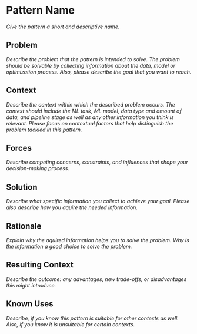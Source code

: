 # Pattern Name
*Give the pattern a short and descriptive name.*



## Problem
*Describe the problem that the pattern is intended to solve. The problem should be solvable by collecting information about the data, model or optimization process. Also, please describe the goal that you want to reach.*



## Context
*Describe the context within which the described problem occurs. The context should include the ML task, ML model, data type and amount of data, and pipeline stage as well as any other information you think is relevant. Please focus on contextual factors that help distinguish the problem tackled in this pattern.*



## Forces
*Describe competing concerns, constraints, and influences that shape your decision-making process.*



## Solution
*Describe what specific information you collect to achieve your goal. Please also describe how you aquire the needed information.*



## Rationale
*Explain why the aquired information helps you to solve the problem. Why is the information a good choice to solve the problem.*



## Resulting Context
*Describe the outcome: any advantages, new trade-offs, or disadvantages this might introduce.*



## Known Uses
*Describe, if you know this pattern is suitable for other contexts as well. Also, if you know it is unsuitable for certain contexts.*


